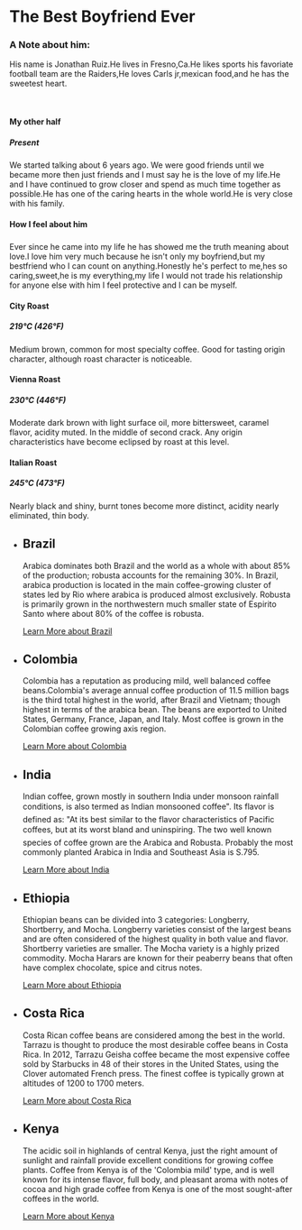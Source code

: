 <!DOCTYPE html>
<html>
<head>
  <title>Mayra Fermin</title>
  <link href="https://fonts.googleapis.com/css?family=Covered+By+Your+Grace|Raleway:100,500,600,800" rel="stylesheet">
  <link rel="stylesheet" type="text/css" href="style.css">
</head>
<body>

  <div class="header">
    <h1>The Best Boyfriend Ever</h1>
  </div>

  <div class="roasting">
    <h3>A Note about him:</h3>
    <p>His name is Jonathan Ruiz.He lives in Fresno,Ca.He likes sports his favoriate football team are the Raiders,He loves Carls jr,mexican food,and he has the sweetest heart.</p>
  <br>
      <div class="spectrum">
        <div class="green">
          <h4>My other half</h4>
          <h5>Present</h5>
          <p>We started talking about 6 years ago. We were good friends until we became more then just friends and I must say he is the love of my life.He and I have continued to grow closer and spend as much time together as possible.He has one of the caring hearts in the whole world.He is very close with his family.</p>
        </div>
        <div class="light">
          <h4>How I feel about him</h4>
          <h5></h5>
          <p>Ever since he came into my life he has showed me the truth meaning about love.I love him very much because he isn't only my boyfriend,but my bestfriend who I can count on anything.Honestly he's perfect to me,hes so caring,sweet,he is my everything,my life I would not trade his relationship for anyone else with him I feel protective and I can be myself. </p>
        </div>
        <div class="city">
          <h4>City Roast</h4>
          <h5>219&degC (426&degF)</h5>
          <p>Medium brown, common for most specialty coffee. Good for tasting origin character, although roast character is noticeable.</p>
        </div>
        <div class="vienna">
          <h4>Vienna Roast</h4>
          <h5>230&degC (446&degF)</h5>
          <p>Moderate dark brown with light surface oil, more bittersweet, caramel flavor, acidity muted. In the middle of second crack. Any origin characteristics have become eclipsed by roast at this level.</p>
        </div>
        <div class="italian">
          <h4>Italian Roast</h4>
          <h5>245&degC (473&degF)</h5>
          <p>Nearly black and shiny, burnt tones become more distinct, acidity nearly eliminated, thin body.</p>
        </div>
      </div>
  </div>

  <ul>
    <li>
      <h2>Brazil</h2>
      <p>Arabica dominates both Brazil and the world as a whole with about 85% of the production; robusta accounts for the remaining 30%. In Brazil, arabica production is located in the main coffee-growing cluster of states led by Rio where arabica is
        produced almost exclusively. Robusta is primarily grown in the northwestern much smaller state of Espirito Santo where about 80% of the coffee is robusta.</p>
      <a href="#">Learn More about Brazil</a>
    </li>
    <li>
      <h2>Colombia</h2>
      <p>Colombia has a reputation as producing mild, well balanced coffee beans.Colombia's average annual coffee production of 11.5 million bags is the third total highest in the world, after Brazil and Vietnam; though highest in terms of the arabica
        bean. The beans are exported to United States, Germany, France, Japan, and Italy. Most coffee is grown in the Colombian coffee growing axis region.</p>
      <a href="#">Learn More about Colombia</a>
    </li>
    <li>
      <h2>India</h2>
      <p>Indian coffee, grown mostly in southern India under monsoon rainfall conditions, is also termed as Indian monsooned coffee". Its flavor is defined as: "At its best similar to the flavor characteristics of Pacific coffees, but at its worst bland and uninspiring. The two well known species of coffee grown are the Arabica and Robusta. Probably the most commonly planted Arabica in India and Southeast Asia is S.795.</p>
      <a href="#">Learn More about India</a>
    </li>
    <li>
      <h2>Ethiopia</h2>
      <p>Ethiopian beans can be divided into 3 categories: Longberry, Shortberry, and Mocha. Longberry varieties consist of the largest beans and are often considered of the highest quality in both value and flavor. Shortberry varieties are smaller. The Mocha variety is a highly prized commodity. Mocha Harars are known for their peaberry beans that often have complex chocolate, spice and citrus notes.</p>
      <a href="#">Learn More about Ethiopia</a>
    </li>
    <li>
      <h2>Costa Rica</h2>
      <p>Costa Rican coffee beans are considered among the best in the world. Tarrazu is thought to produce the most desirable coffee beans in Costa Rica. In 2012, Tarrazu Geisha coffee became the most expensive coffee sold by Starbucks in 48 of their stores in the United States, using the Clover automated French press. The finest coffee is typically grown at altitudes of 1200 to 1700 meters.</p>
      <a href="#">Learn More about Costa Rica</a>
    </li>
    <li>
      <h2>Kenya</h2>
      <p>The acidic soil in highlands of central Kenya, just the right amount of sunlight and rainfall provide excellent conditions for growing coffee plants. Coffee from Kenya is of the 'Colombia mild' type, and is well known for its intense flavor, full body, and pleasant aroma with notes of cocoa and high grade coffee from Kenya is one of the most sought-after coffees in the world.</p>
      <a href="#">Learn More about Kenya</a>
    </li>
  </ul>

</body>
</html>
